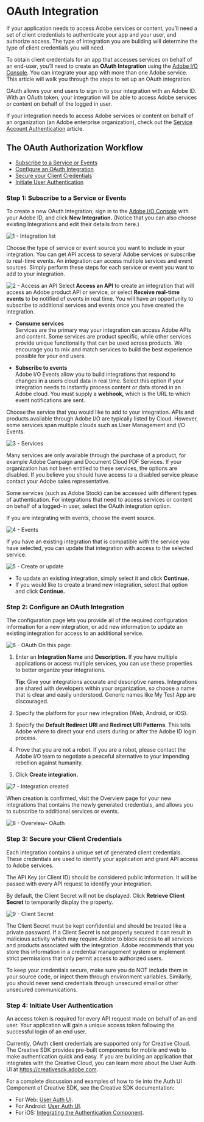 # OAuth Integration

If your application needs to access Adobe services or content, you&rsquo;ll need a set of client credentials to authenticate your app and your user, and authorize access. The type of integration you are building will determine the type of client credentials you will need.

To obtain client credentials for an app that accesses services on behalf of an end-user, you&rsquo;ll need to create an **OAuth Integration** using the [Adobe I/O Console](https://console.adobe.io/). You can integrate your app with more than one Adobe service. This article will walk you through the steps to set up an OAuth integration.

OAuth allows your end users to sign in to your integration with an Adobe ID. With an OAuth token, your integration will be able to access Adobe services or content on behalf of the logged in user.

If your integration needs to access Adobe services or content on behalf of an organization (an Adobe enterprise organization), check out the [Service Account Authentication](jwt_workflow.md) article.

## The OAuth Authorization Workflow
- [Subscribe to a Service or Events](#step1subscribetoaserviceorevents)
- [Configure an OAuth Integration](#step2configureanoauthintegration)
- [Secure your Client Credentials](#step3secureyourclientcredentials)
- [Initiate User Authentication](#step4initiateuserauthentication)

### Step 1: Subscribe to a Service or Events

To create a new OAuth Integration, sign in to the [Adobe I/O Console](https://console.adobe.io/) with your Adobe ID, and click **New Integration.** (Notice that you can also choose existing Integrations and edit their details from here.)

![1 - Integration list](img/auth_oauth_1.png "Integration list")

Choose the type of service or event source you want to include in your integration. You can get API access to several Adobe services or subscribe to real-time events. An integration can access multiple services and event sources. Simply perform these steps for each service or event you want to add to your integration.

![2 - Access an API](img/auth_oauth_2.png "Access an API")
Select **Access an API** to create an integration that will access an Adobe product API or service, or select **Receive real-time events** to be notified of events in real time. You will have an opportunity to subscribe to additional services and events once you have created the integration.

- **Consume services**  
Services are the primary way your integration can access Adobe APIs and content. Some services are product specific, while other services provide unique functionality that can be used across products. We encourage you to mix and match services to build the best experience possible for your end users.

- **Subscribe to events**  
Adobe I/O Events allow you to build integrations that respond to changes in a users cloud data in real time. Select this option if your integration needs to instantly process content or data stored in an Adobe cloud. You must supply a **webhook,** which is the URL to which event notifications are sent.

Choose the service that you would like to add to your integration. APIs and products available through Adobe I/O are typically listed by Cloud. However, some services span multiple clouds such as User Management and I/O Events.

![3 - Services](img/auth_oauth_3.png "Services")

Many services are only available through the purchase of a product, for example Adobe Campaign and Document Cloud PDF Services. If your organization has not been entitled to these services, the options are disabled. If you believe you should have access to a disabled service please contact your Adobe sales representative.

Some services (such as Adobe Stock) can be accessed with different types of authentication. For integrations that need to access services or content on behalf of a logged-in user, select the OAuth integration option.

If you are integrating with events, choose the event source.

![4 - Events](img/auth_oauth_4.png "Events")

If you have an existing integration that is compatible with the service you have selected, you can update that integration with access to the selected service.

![5 - Create or update](img/auth_oauth_5.png "Create or update")

- To update an existing integration, simply select it and click **Continue.**
- If you would like to create a brand new integration, select that option and click **Continue.**

### Step 2: Configure an OAuth Integration

The configuration page lets you provide all of the required configuration information for a new integration, or add new information to update an existing integration for access to an additional service.

![6 - OAuth](img/auth_oauth_6.png "OAuth")
On this page:

1. Enter an **Integration Name** and **Description.** If you have multiple applications or access multiple services, you can use these properties to better organize your integrations.

    **Tip:** Give your integrations accurate and descriptive names. Integrations are shared with developers within your organization, so choose a name that is clear and easily understood. Generic names like My Test App are discouraged.

2. Specify the platform for your new integration (Web, Android, or iOS).

3. Specify the **Default Redirect URI** and **Redirect URI Patterns**. This tells Adobe where to direct your end users during or after the Adobe ID login process.

4. Prove that you are not a robot. If you are a robot, please contact the Adobe I/O team to negotiate a peaceful alternative to your impending rebellion against humanity.

5. Click **Create integration.**  
  
  ![7 - Integration created](img/auth_oauth_7.png "Integration created")

When creation is confirmed, visit the Overview page for your new integrations that contains the newly generated credentials, and allows you to subscribe to additional services or events.  
  
  ![8 - Overview- OAuth](img/auth_oauth_8.png "Overview- OAuth")

### Step 3: Secure your Client Credentials
Each integration contains a unique set of generated client credentials. These credentials are used to identify your application and grant API access to Adobe services.

The API Key (or Client ID) should be considered public information. It will be passed with every API request to identify your integration.

By default, the Client Secret will not be displayed. Click **Retrieve Client Secret** to temporarily display the property.

![9 - Client Secret](img/auth_oauth_9.png "Client Secret")

The Client Secret must be kept confidential and should be treated like a private password. If a Client Secret is not properly secured it can result in malicious activity which may require Adobe to block access to all services and products associated with the integration. Adobe recommends that you store this information in a credential management system or implement strict permissions that only permit access to authorized users.

To keep your credentials secure, make sure you do NOT include them in your source code, or inject them through environment variables. Similarly, you should never send credentials through unsecured email or other unsecured communications.

### Step 4: Initiate User Authentication
An access token is required for every API request made on behalf of an end user. Your application will gain a unique access token following the successful login of an end user.

Currently, OAuth client credentials are supported only for Creative Cloud. The Creative SDK provides pre-built components for mobile and web to make authentication quick and easy. If you are building an application that integrates with the Creative Cloud, you can learn more about the User Auth UI at https://creativesdk.adobe.com.

For a complete discussion and examples of how to tie into the Auth UI Component of Creative SDK, see the Creative SDK documentation:

- For Web: [User Auth UI](https://creativesdk.adobe.com/docs/web/#/articles/userauthui/index.html).
- For Android: [User Auth UI](https://creativesdk.adobe.com/docs/android/#/articles/userauth/index.html).
- For iOS: [Integrating the Authentication Component](https://creativesdk.adobe.com/docs/ios/#/articles/gettingstarted/index.html#integrating_auth).